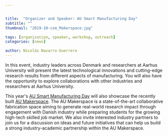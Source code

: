 ```yaml
---


title:  "Organizer and Speaker: AU Smart Manufacturing Day"
subtitle: ""
thumbnail: "2019-10-csm_Makerspace.jpg"

tags: [organization, speaker, workshop, outreach]
categories: [news]

author: Nicolás Navarro-Guerrero
---
```

In this event, industry leaders across Denmark and researchers at Aarhus University will present the latest technological innovations and cutting-edge research results from different aspects of manufacturing. You will also have the opportunity to explore collaborations with other industries and researchers at Aarhus University.

This year's <a target="_blank" href="https://mpe.au.dk/en/research/facilities/deep-tech-experimental-hub/makerspace/events/au-manufacturing-days/">AU Smart Manufacturing Day</a> will also showcase the recently built <a target="_blank" href="https://mpe.au.dk/en/research/facilities/deep-tech-experimental-hub/makerspace/">AU Makerspace</a>. The AU Makerspace is a state-of-the-art collaborative fabrication space aiming to generate real-world research impact through engagement with Danish industry while preparing students for the growing high-tech skilled job market. We also invite interested industry partners to join us for a discussion on ideas and future initiatives that can help us build a strong industry-academic partnership within the AU Makerspace.

<!--more-->

